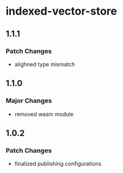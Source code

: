 # indexed-vector-store

## 1.1.1

### Patch Changes

-   alighned type mismatch

## 1.1.0

### Major Changes

-   removed wasm module

## 1.0.2

### Patch Changes

-   finalized publishing configurations
